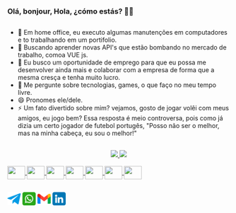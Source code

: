 ### Olá, bonjour, Hola, ¿cómo estás?  🖖🙂
##
- 🔭 Em home office, eu executo algumas manutenções em computadores e to trabalhando em um portifolio.
- 🌱 Buscando aprender novas API's que estão bombando no mercado de trabalho, comoa VUE js. 
- 👯 Eu busco um oportunidade de emprego para que eu possa me desenvolver ainda mais e colaborar com a empresa de forma que a mesma cresça e tenha muito lucro.
- 💬 Me pergunte sobre tecnologias, games, o que faço no meu tempo livre.
- 😄 Pronomes ele/dele.
- ⚡ Um fato divertido sobre mim? vejamos, gosto de jogar volêi com meus amigos, eu jogo bem? Essa resposta é meio controversa, pois como já dizia um certo jogador de futebol portugês, "Posso não ser o melhor, mas na minha cabeça, eu sou o melhor!"
##

<div align="center">
  <a href="https://github.com/abreufabio">
  <img height="160em" src="https://github-readme-stats.vercel.app/api?username=abreufabio&show_icons=true&theme=dark&include_all_commits=true&count_private=true"/>
  <img height="160em" src="https://github-readme-stats.vercel.app/api/top-langs/?username=abreufabio&layout=compact&langs_count=7&theme=dark"/>
</div>
 
<link rel="stylesheet" href="https://cdn.jsdelivr.net/gh/devicons/devicon@v2.14.0/devicon.min.css">  
<div style="display: inline_block"><br>
  <img align="center" height="30" width="40" src="https://cdn.jsdelivr.net/gh/devicons/devicon/icons/javascript/javascript-plain.svg" />
  <img align="center" height="30" width="40" src="https://cdn.jsdelivr.net/gh/devicons/devicon/icons/css3/css3-original.svg">
  <img align="center" height="30" width="40" src="https://cdn.jsdelivr.net/gh/devicons/devicon/icons/html5/html5-original.svg">
  <img align="center" height="30" width="40" src="https://cdn.jsdelivr.net/gh/devicons/devicon/icons/bootstrap/bootstrap-original.svg">
  <img align="center" height="30" width="40" src="https://cdn.jsdelivr.net/gh/devicons/devicon/icons/java/java-original.svg">
  <img align="center" height="30" width="40" src="https://cdn.jsdelivr.net/gh/devicons/devicon/icons/php/php-plain.svg">
  <img align="center" height="30" width="40" src="https://cdn.jsdelivr.net/gh/devicons/devicon/icons/mysql/mysql-original.svg">
</div>
  
  ##
  <div>
    <a href="https://t.me/OUsername1996" target="_blank"><img height="30" width="30" src="img/telegram.png" target="_blank"></a>
    <a href="https://api.whatsapp.com/send?phone=5561998821225&text=Texto%20aqui" target="_blank"><img height="30" width="30" src="img/whatsapp.png" target="_blank"></a>
    <a href="mailto:fabioabreu71@gmail.com" target="_blank"><img height="30" width="30" src="img/gmail.png" target="_blank"></a>
    <a href="https://www.linkedin.com/in/f%C3%A1bio-abreu-477935164/" target="_blank"><img height="30" width="30" src="img/linkedin.png" target="_blank"></a>   
  <div> 
   
  ##  
